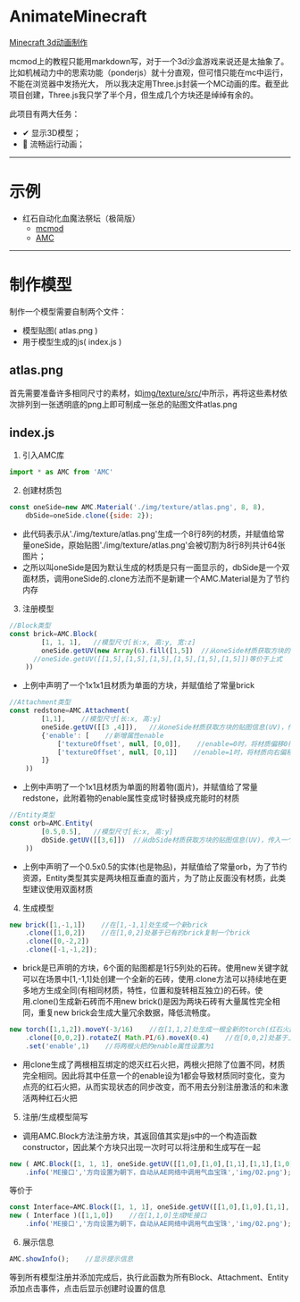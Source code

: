 # AnimateMinecraft

[Minecraft 3d动画制作](https://github.com/CJL233/AnimateMinecraft)

mcmod上的教程只能用markdown写，对于一个3d沙盒游戏来说还是太抽象了。比如机械动力中的思索功能（ponderjs）就十分直观，但可惜只能在mc中运行，不能在浏览器中发扬光大，
所以我决定用Three.js封装一个MC动画的库。截至此项目创建，Three.js我只学了半个月，但生成几个方块还是绰绰有余的。

此项目有两大任务：
* ✔ 显示3D模型； 
* 🔲 流畅运行动画； 

---
# 示例
* 红石自动化血魔法祭坛（极简版）
  * [mcmod](https://www.mcmod.cn/post/2343.html)
  * [AMC](https://cjl233.github.io/AnimateMinecraft/examples/altar/)


---
# 制作模型

制作一个模型需要自制两个文件：
* 模型贴图( atlas.png )
* 用于模型生成的js( index.js )

## atlas.png

首先需要准备许多相同尺寸的素材，如[img/texture/src/](examples/altar/img/src)中所示，再将这些素材依次排列到一张透明底的png上即可制成一张总的贴图文件atlas.png

## index.js

1. 引入AMC库
```javascript
import * as AMC from 'AMC'
```
2. 创建材质包
```javascript
const oneSide=new AMC.Material('./img/texture/atlas.png', 8, 8),
    dbSide=oneSide.clone({side: 2});
```
  * 此代码表示从'./img/texture/atlas.png'生成一个8行8列的材质，并赋值给常量oneSide，原始贴图'./img/texture/atlas.png'会被切割为8行8列共计64张图片；
  * 之所以叫oneSide是因为默认生成的材质是只有一面显示的，dbSide是一个双面材质，调用oneSide的.clone方法而不是新建一个AMC.Material是为了节约内存
3. 注册模型
```javascript
//Block类型
const brick=AMC.Block(
        [1, 1, 1],   //模型尺寸[长:x, 高:y, 宽:z]
        oneSide.getUV(new Array(6).fill([1,5])  //从oneSide材质获取方块的贴图信息(UV)，传入一个二维数组[x+:[U,V], x-:[U,V], y+:[U,V], y-:[U,V], z+:[U,V], z-:[U,V]]
      //oneSide.getUV([[1,5],[1,5],[1,5],[1,5],[1,5],[1,5]])等价于上式
    ))
```
  * 上例中声明了一个1x1x1且材质为单面的方块，并赋值给了常量brick
```javascript
//Attachment类型
const redstone=AMC.Attachment(
        [1,1],    //模型尺寸[长:x, 高:y]
        oneSide.getUV([[3 ,4]]),   //从oneSide材质获取方块的贴图信息(UV)，传入一个二维数组[x+:[U,V]]
        {'enable': [    //新增属性enable
            ['textureOffset', null, [0,0]],    //enable=0时，将材质偏移0行0列，即不改变材质
            ['textureOffset', null, [0,1]]    //enable=1时，将材质向右偏移1列，恰好为红石充能时的材质
        ]}
    ))
```
  * 上例中声明了一个1x1且材质为单面的附着物(面片)，并赋值给了常量redstone，此附着物的enable属性变成1时替换成充能时的材质
```javascript
//Entity类型
const orb=AMC.Entity(
        [0.5,0.5],   //模型尺寸[长:x, 高:y]
        dbSide.getUV([[3,6]])  //从dbSide材质获取方块的贴图信息(UV)，传入一个二维数组[x+:[U,V]]
    ))
```
  * 上例中声明了一个0.5x0.5的实体(也是物品)，并赋值给了常量orb，为了节约资源，Entity类型其实是两块相互垂直的面片，为了防止反面没有材质，此类型建议使用双面材质
4. 生成模型
```javascript
new brick([1,-1,1])    //在[1,-1,1]处生成一个新brick
    .clone([1,0,2])    //在[1,0,2]处基于已有的brick复制一个brick
    .clone([0,-2,2])
    .clone([-1,-1,2]);
```
  * brick是已声明的方块，6个面的贴图都是1行5列处的石砖。使用new关键字就可以在场景中[1,-1,1]处创建一个全新的石砖，使用.clone方法可以持续地在更多地方生成全同(有相同材质，特性，位置和旋转相互独立)的石砖。使用.clone()生成新石砖而不用new brick()是因为两块石砖有大量属性完全相同，重复new brick会生成大量冗余数据，降低流畅度。
```javascript
new torch([1,1,2]).moveY(-3/16)    //在[1,1,2]处生成一根全新的torch(红石火把)，并将其沿Y轴向下移动-3/16
    .clone([0,0,2]).rotateZ( Math.PI/6).moveX(0.4)    //在[0,0,2]处基于上面的torch克隆一个torch，并将其绕Z轴旋转30°再沿X轴平移0.4个单位长度
    .set('enable',1)    //将两根火把的enable属性设置为1
```
  * 用clone生成了两根相互绑定的熄灭红石火把，两根火把除了位置不同，材质完全相同。因此将其中任意一个的enable设为1都会导致材质同时变化，变为点亮的红石火把，从而实现状态的同步改变，而不用去分别注册激活的和未激活两种红石火把

5. 注册/生成模型简写

  * 调用AMC.Block方法注册方块，其返回值其实是js中的一个构造函数constructor，因此某个方块只出现一次时可以将注册和生成写在一起
```javascript
new ( AMC.Block([1, 1, 1], oneSide.getUV([[1,0],[1,0],[1,1],[1,1],[1,0],[1,0]])) )([1,1,0])
    .info('ME接口','方向设置为朝下，自动从AE网络中调用气血宝珠','img/02.png');
```
等价于
```javascript
const Interface=AMC.Block([1, 1, 1], oneSide.getUV([[1,0],[1,0],[1,1],[1,1],[1,0],[1,0]]));    //注册1x1x1的ME接口
new ( Interface )([1,1,0])    //在[1,1,0]生成ME接口
    .info('ME接口','方向设置为朝下，自动从AE网络中调用气血宝珠','img/02.png');    //为这个ME接口添加提示信息.info(标题, 内容文本, 图片的链接)，在点击到ME接口时会显示这些信息
```

6. 展示信息
```javascript
AMC.showInfo();    //显示提示信息
```
等到所有模型注册并添加完成后，执行此函数为所有Block、Attachment、Entity添加点击事件，点击后显示创建时设置的信息
